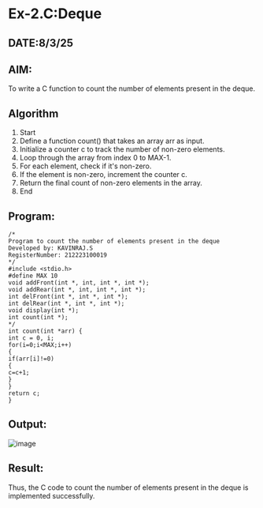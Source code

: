 # Ex-2.C:Deque
## DATE:8/3/25
## AIM:
To write a C function to count the number of elements present in the deque.

## Algorithm
1. Start 
2. Define a function count() that takes an array arr as input. 
3. Initialize a counter c to track the number of non-zero elements. 
4. Loop through the array from index 0 to MAX-1. 
5. For each element, check if it's non-zero. 
6. If the element is non-zero, increment the counter c. 
7. Return the final count of non-zero elements in the array. 
8. End
## Program:
```
/*
Program to count the number of elements present in the deque
Developed by: KAVINRAJ.S
RegisterNumber: 212223100019
*/
#include <stdio.h> 
#define MAX 10 
void addFront(int *, int, int *, int *); 
void addRear(int *, int, int *, int *); 
int delFront(int *, int *, int *); 
int delRear(int *, int *, int *); 
void display(int *); 
int count(int *); 
*/ 
int count(int *arr) { 
int c = 0, i; 
for(i=0;i<MAX;i++) 
{ 
if(arr[i]!=0) 
{ 
c=c+1; 
} 
} 
return c; 
}
```

## Output:
![image](https://github.com/user-attachments/assets/a7f786c1-ee36-4ce3-9046-0467dc6c74d4)



## Result:

Thus, the C code to count the number of elements present in the deque is implemented successfully.
